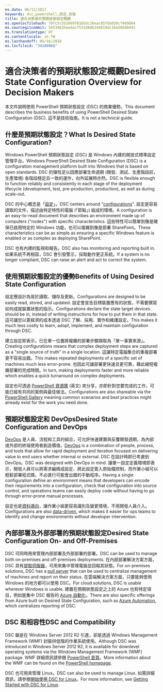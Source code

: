```yaml
---
ms.date: 06/12/2017
keywords: dsc,powershell,設定,安裝
title: 適合決策者的預期狀態設定概觀
ms.openlocfilehash: 70fc5c55266970165dc16eac85f6b850cf409d64
ms.sourcegitcommit: 54534635eedacf531d8d6344019dc16a50b8b441
ms.translationtype: HT
ms.contentlocale: zh-TW
ms.lasthandoff: 05/16/2018
ms.locfileid: "34189868"
---
```

# <a name="desired-state-configuration-overview-for-decision-makers"></a><span data-ttu-id="623ab-103">適合決策者的預期狀態設定概觀</span><span class="sxs-lookup"><span data-stu-id="623ab-103">Desired State Configuration Overview for Decision Makers</span></span>

<span data-ttu-id="623ab-104">本文件說明使用 PowerShell 預期狀態設定 (DSC) 的商業優勢。</span><span class="sxs-lookup"><span data-stu-id="623ab-104">This document describes the business benefits of using PowerShell Desired State Configuration (DSC).</span></span> <span data-ttu-id="623ab-105">這不是技術指南。</span><span class="sxs-lookup"><span data-stu-id="623ab-105">It is not a technical guide.</span></span>

## <a name="what-is-desired-state-configuration"></a><span data-ttu-id="623ab-106">什麼是預期狀態設定？</span><span class="sxs-lookup"><span data-stu-id="623ab-106">What Is Desired State Configuration?</span></span>

<span data-ttu-id="623ab-107">Windows PowerShell 預期狀態設定 (DSC) 是 Windows 內建的開放式標準設定管理平台。</span><span class="sxs-lookup"><span data-stu-id="623ab-107">Windows PowerShell Desired State Configuration (DSC) is a configuration management platform built into Windows that is based on open standards.</span></span> <span data-ttu-id="623ab-108">DSC 的彈性足以因應部署生命週期 (開發、測試、生產階段前，生產環境) 各階段穩定且一致的運作，向外延展時亦然。</span><span class="sxs-lookup"><span data-stu-id="623ab-108">DSC is flexible enough to function reliably and consistently in each stage of the deployment lifecycle (development, test, pre-production, production), as well as during scale-out.</span></span>

<span data-ttu-id="623ab-109">DSC 的中心概念是「[設定](https://msdn.microsoft.com/powershell/dsc/configurations)」。</span><span class="sxs-lookup"><span data-stu-id="623ab-109">DSC centers around "[configurations](https://msdn.microsoft.com/powershell/dsc/configurations)".</span></span>
<span data-ttu-id="623ab-110">設定是容易讀取的文件，描述由特定特性的電腦 (「節點」) 組成的環境。</span><span class="sxs-lookup"><span data-stu-id="623ab-110">A configuration is an easy-to-read document that describes an environment made up of computers ("nodes") with specific characteristics.</span></span>
<span data-ttu-id="623ab-111">這些特性可以簡單到像是確保已啟用特定的 Windows 功能，也可以複雜到像是部署 SharePoint。</span><span class="sxs-lookup"><span data-stu-id="623ab-111">These characteristics can be as simple as ensuring a specific Windows feature is enabled or as complex as deploying SharePoint.</span></span>

<span data-ttu-id="623ab-112">DSC 也有內建的監視和報告。</span><span class="sxs-lookup"><span data-stu-id="623ab-112">DSC also has monitoring and reporting built in.</span></span>
<span data-ttu-id="623ab-113">如果系統不再相容，DSC 會引發警示，採取動作更正系統。</span><span class="sxs-lookup"><span data-stu-id="623ab-113">If a system is no longer compliant, DSC can raise an alert and act to correct the system.</span></span>

## <a name="benefits-of-using-desired-state-configuration"></a><span data-ttu-id="623ab-114">使用預期狀態設定的優勢</span><span class="sxs-lookup"><span data-stu-id="623ab-114">Benefits of Using Desired State Configuration</span></span>

<span data-ttu-id="623ab-115">設定應設計為易於讀取、儲存及更新。</span><span class="sxs-lookup"><span data-stu-id="623ab-115">Configurations are designed to be easily read, stored, and updated.</span></span>
<span data-ttu-id="623ab-116">設定會宣告目標裝置應有的狀態，不需要撰寫如何成就裝置狀態的指示。</span><span class="sxs-lookup"><span data-stu-id="623ab-116">Configurations declare the state target devices should be in, instead of writing instructions for how to put them in that state.</span></span>
<span data-ttu-id="623ab-117">這可讓您以更經濟的成本透過 DSC 了解、採用、實作和維護設定。</span><span class="sxs-lookup"><span data-stu-id="623ab-117">This makes it much less costly to learn, adopt, implement, and maintain configuration through DSC.</span></span>

<span data-ttu-id="623ab-118">建立設定即表示，已在單一位置將複雜的部署步驟擷取為「單一事實來源」。</span><span class="sxs-lookup"><span data-stu-id="623ab-118">Creating configurations means that complex deployment steps are captured as a "single source of truth" in a single location.</span></span>
<span data-ttu-id="623ab-119">這讓特定電腦集合的重複部署更不容易出錯。</span><span class="sxs-lookup"><span data-stu-id="623ab-119">This makes repeated deployments of a specific set of machines much less error-prone.</span></span>
<span data-ttu-id="623ab-120">也因此可讓部署更快速且更可靠，藉此縮短複雜部署的完成時間。</span><span class="sxs-lookup"><span data-stu-id="623ab-120">In turn, making deployments faster and more reliable which enables a quick turnaround on complex deployments.</span></span>

<span data-ttu-id="623ab-121">設定也可透過 [PowerShell 資源庫](https://powershellgallery.com) \(英文\) 來分享，亦即針對您要完成的工作，可能已經有共同的案例與最佳做法。</span><span class="sxs-lookup"><span data-stu-id="623ab-121">Configurations are also shareable via the [PowerShell Gallery](https://powershellgallery.com) meaning common scenarios and best practices might already exist for the work you need done.</span></span>


## <a name="desired-state-configuration-and-devops"></a><span data-ttu-id="623ab-122">預期狀態設定和 DevOps</span><span class="sxs-lookup"><span data-stu-id="623ab-122">Desired State Configuration and DevOps</span></span>

<span data-ttu-id="623ab-123">[DevOps](http://blogs.technet.com/b/ashleymcglone/archive/2015/11/20/devops-for-n00bs-ie-windows-people.aspx) 是人員、流程和工具的組合，可允許快速建置與反覆開發週期，為內部或外部的終端使用者創造價值。</span><span class="sxs-lookup"><span data-stu-id="623ab-123">[DevOps](http://blogs.technet.com/b/ashleymcglone/archive/2015/11/20/devops-for-n00bs-ie-windows-people.aspx) is a combination of people, process, and tools that allow for rapid deployment and iteration focused on delivering value to end users whether internal or external.</span></span>
<span data-ttu-id="623ab-124">DSC 在設計時即已考慮到 DevOps。</span><span class="sxs-lookup"><span data-stu-id="623ab-124">DSC was designed with DevOps in mind.</span></span>
<span data-ttu-id="623ab-125">讓單一設定定義環境即表示，開發人員可以將需求編碼成設定、將此設定簽入原始檔控制，而作業小組可以輕鬆部署程式碼，不必進行可能會出錯的手動程序。</span><span class="sxs-lookup"><span data-stu-id="623ab-125">Having a single configuration define an environment means that developers can encode their requirements into a configuration, check that configuration into source control, and operations teams can easily deploy code without having to go through error-prone manual processes.</span></span>

<span data-ttu-id="623ab-126">設定也是[資料導向](https://msdn.microsoft.com/powershell/dsc/configdata)，讓作業小組更容易識別及變更環境，不用開發人員介入。</span><span class="sxs-lookup"><span data-stu-id="623ab-126">Configurations are also [data-driven](https://msdn.microsoft.com/powershell/dsc/configdata), which makes it easier for ops teams to identify and change environments without developer intervention.</span></span>

## <a name="desired-state-configuration-on--and-off-premises"></a><span data-ttu-id="623ab-127">內部部署及外部部署的預期狀態設定</span><span class="sxs-lookup"><span data-stu-id="623ab-127">Desired State Configuration On- and Off-Premises</span></span>

<span data-ttu-id="623ab-128">DSC 可同時用來管理內部部署及外部部署的部署。</span><span class="sxs-lookup"><span data-stu-id="623ab-128">DSC can be used to manage both on-premises and off-premises deployments.</span></span>
<span data-ttu-id="623ab-129">在內部部署解決方案方面，DSC 具有[提取伺服器](https://msdn.microsoft.com/powershell/dsc/pullserver)，可用來集中管理電腦並回報其狀態。</span><span class="sxs-lookup"><span data-stu-id="623ab-129">For on-premises solutions, DSC has a [pull server](https://msdn.microsoft.com/powershell/dsc/pullserver) that can be used to centralize management of machines and report on their status.</span></span>
<span data-ttu-id="623ab-130">在雲端解決方案方面，只要能夠使用 Windows 的地方都可以使用 DSC。</span><span class="sxs-lookup"><span data-stu-id="623ab-130">For cloud solutions, DSC is usable wherever Windows is usable.</span></span>
<span data-ttu-id="623ab-131">建置在預期狀態設定之上的 Azure 也有特定項目，例如能集中 DSC 報告的 [Azure 自動化](https://azure.microsoft.com/en-us/documentation/services/automation/)。</span><span class="sxs-lookup"><span data-stu-id="623ab-131">There are also specific offerings from Azure built on Desired State Configuration, such as [Azure Automation](https://azure.microsoft.com/en-us/documentation/services/automation/), which centralizes reporting of DSC.</span></span>

## <a name="dsc-and-compatibility"></a><span data-ttu-id="623ab-132">DSC 和相容性</span><span class="sxs-lookup"><span data-stu-id="623ab-132">DSC and Compatibility</span></span>

<span data-ttu-id="623ab-133">DSC 雖是在 Windows Server 2012 R2 引進，卻是透過 Windows Management Framework (WMF) 封裝供低階的作業系統使用。</span><span class="sxs-lookup"><span data-stu-id="623ab-133">Although DSC was introduced in Windows Server 2012 R2, it is available for downlevel operating systems via the Windows Management Framework (WMF) package.</span></span>
<span data-ttu-id="623ab-134">WMF 詳細資訊請參閱 [PowerShell 首頁](https://msdn.microsoft.com/en-us/powershell/)。</span><span class="sxs-lookup"><span data-stu-id="623ab-134">More information about the WMF can be found on the [PowerShell homepage](https://msdn.microsoft.com/en-us/powershell/).</span></span>

<span data-ttu-id="623ab-135">DSC 也可用來管理 Linux。</span><span class="sxs-lookup"><span data-stu-id="623ab-135">DSC can also be used to manage Linux.</span></span> <span data-ttu-id="623ab-136">如需詳細資訊，請參閱[開始使用 DSC for Linux](https://msdn.microsoft.com/en-us/powershell/dsc/lnxgettingstarted)。</span><span class="sxs-lookup"><span data-stu-id="623ab-136">For more information, see [Getting Started with DSC for Linux](https://msdn.microsoft.com/en-us/powershell/dsc/lnxgettingstarted).</span></span>